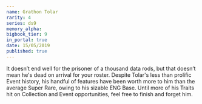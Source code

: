 ```yaml
---
name: Grathon Tolar
rarity: 4
series: ds9
memory_alpha:
bigbook_tier: 9
in_portal: true
date: 15/05/2019
published: true
---
```


It doesn’t end well for the prisoner of a thousand data rods, but that doesn’t mean he's dead on arrival for your roster. Despite Tolar's less than prolific Event history, his handful of features have been worth more to him than the average Super Rare, owing to his sizable ENG Base. Until more of his Traits hit on Collection and Event opportunities, feel free to finish and forget him.
